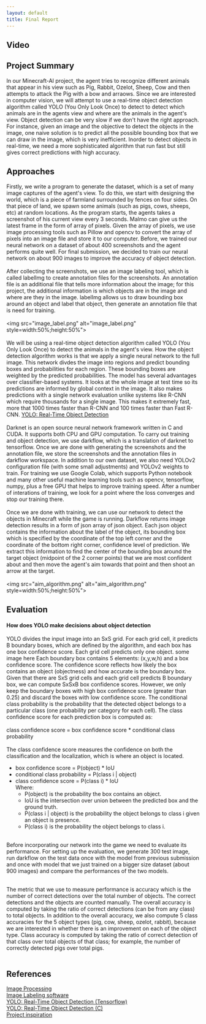 ```yaml
---
layout: default
title: Final Report
---
```

## Video
## Project Summary
In our Minecraft-AI project, the agent tries to recognize different animals that appear in his view such as Pig, Rabbit, Ozelot, Sheep, Cow and then attempts to attack the Pig with a bow and arraows. Since we are interested in computer vision, we will attempt to use a real-time object detection algorithm called YOLO (You Only Look Once) to detect to detect which animals are in the agents view and where are the animals in the agent's view. Object detection can be very slow if we don't have the right approach. For instance, given an image and the objective to detect the objects in the image, one naive solution is to predict all the possible bounding box that we can draw in the image, which is very inefficient. Inorder to detect objects in real-time, we need a more sophisticated algorithm that run fast but still gives correct predictions with high accuracy.
## Approaches
Firstly, we write a program to generate the dataset, which is a set of many image captures of the agent's view. To do this, we start with designing the world, which is a piece of farmland surrounded by fences on four sides. On that piece of land, we spawn some animals (such as pigs, cows, sheeps, etc) at random locations. As the program starts, the agents takes a screenshot of his current view every 3 seconds. Malmo can give us the latest frame in the form of array of pixels. Given the array of pixels, we use image processing tools such as Pillow and opencv to convert the array of pixels into an image file and store it to our computer. Before, we trained our neural network on a dataset of about 400 screenshots and the agent performs quite well. For final submission, we decided to train our neural network on about 900 images to improve the accuracy of object detection.
<br /> <br />
After collecting the screenshots, we use an image labeling tool, which is called labelImg to create annotation files for the screenshots. An annotation file is an additional file that tells more information about the image; for this project, the additional information is which objects are in the image and where are they in the image. labelImg allows us to draw bounding box around an object and label that object, then generate an annotation file that is need for training. 
<br /> <br />
<img src="image_label.png" alt="image_label.png" style=width:50%;height:50%">
<br /> <br />
We will be using a real-time object detection algorithm called YOLO (You Only Look Once) to detect the animals in the agent's view. How the object detection algorithm works is that we apply a single neural network to the full image. This network divdes the image into regions and predict bounding boxes and probabilities for each region. These bounding boxes are weighted by the predicted probabilities. The model has several advantages over classifier-based systems. It looks at the whole image at test time so its predictions are informed by global context in the image. It also makes predictions with a single network evaluation unlike systems like R-CNN which require thousands for a single image. This makes it extremely fast, more that 1000 times faster than R-CNN and 100 times faster than Fast R-CNN. [YOLO: Real-Time Object Detection](https://pjreddie.com/darknet/yolo/)
<br /> <br />
Darknet is an open source neural network framework written in C and CUDA. It supports both CPU and GPU computation. To carry out training and object detection, we use darkflow, which is a translation of darknet to tensorflow. Once we are done with generating the screenshots and the annotation file, we store the screenshots and the annotation files in darkflow workspace. In addition to our own dataset, we also need YOLOv2 configuration file (with some small adjustments) and YOLOv2 weights to train. For training we use Google Colab, which supports Python notebook and many other useful machine learning tools such as opencv, tensorflow, numpy, plus a free GPU that helps to improve training speed. After a number of interations of training, we look for a point where the loss converges and stop our training there.
<br /> <br />
Once we are done with training, we can use our network to detect the objects in Minecraft while the game is running. Darkflow returns image detection results in a form of json array of json object. Each json object contains the information about the label of the object, its bounding box which is specified by the coordinate of the top left corner and the coordinate of the bottom right corner, confidence level of prediction. We extract this information to find the center of the bounding box around the target object (midpoint of the 2 corner points) that we are most confident about and then move the agent's aim towards that point and then shoot an arrow at the target.
<br /> <br />
<img src="aim_algorithm.png" alt="aim_algorithm.png" style=width:50%;height:50%">
## Evaluation
#### How does YOLO make decisions about object detection
YOLO divides the input image into an SxS grid. For each grid cell, it predicts B boundary boxes, which are defined by the algorithm, and each box has one box confidence score. Each grid cell predicts only one object.
some image here
Each boundary box contains 5 elements: (x,y,w,h) and a box confidence score. The confidence score reflects how likely the box contains an object (objectness) and how accurate is the boundary box. Given that there are SxS grid cells and each grid cell predicts B boundary box, we can compute SxSxB box confidence scores. However, we only keep the boundary boxes with high box confidence score (greater than 0.25) and discard the boxes with low confidence score. The conditional class probability is the probability that the detected object belongs to a particular class (one probability per category for each cell). The class confidence score for each prediction box is computed as:
<br /> <br />
class confidence score = box confidence score * conditional class probability
<br /> <br />
The class confidence score measures the confidence on both the classification and the localization, which is where an object is located. 
<br />
* box confidence score = P(object) * IoU
* conditional class probability = P(class i | object)
* class confidence score = P(class i) * IoU <br /> 
Where:
	* P(object) is the probability the box contains an object.
	* IoU is the intersection over union between the predicted box and the ground truth.
	* P(class i | object) is the probability the object belongs to class i given an object is presence.
	* P(class i) is the probability the object belongs to class i.
<br /> <br />

Before incorporating our network into the game we need to evaluate its performance. For setting up the evaluation, we generate 300 test image, run darkflow on the test data once with the model from previous submission and once with model that we just trained on a bigger size dataset (about 900 images) and compare the performances of the two models.

<br /> The metric that we use to measure performance is accuracy which is the number of correct detections over the total number of objects. The correct detections and the objects are counted manually. The overall accuracy is computed by taking the ratio of correct detections (can be from any class) to total objects. In addition to the overall accuracy, we also compute 5 class accuracies for the 5 object types (pig, cow, sheep, ozelot, rabbit), because we are interested in whether there is an improvement on each of the object type. Class accuracy is computed by taking the ratio of correct detection of that class over total objects of that class; for example, the number of correctly detected pigs over total pigs.
<br />
<br />
## References
[Image Processing](https://github.com/jennyzeng/Minecraft-AI)
<br />
[Image Labeling software](https://github.com/tzutalin/labelImg)
<br />
[YOLO: Real-Time Object Detection (Tensorflow)](https://github.com/thtrieu/darkflow)
<br />
[YOLO: Real-Time Object Detection (C)](https://pjreddie.com/darknet/yolo/)
<br />
[Project inspiration](https://www.youtube.com/watch?v=4eIBisqx9_g&t=444s)
